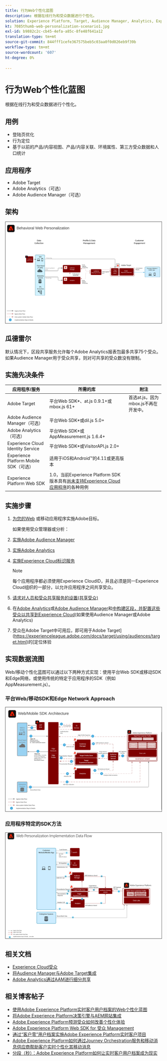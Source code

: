 ```yaml
---
title: 行为Web个性化蓝图
description: 根据在线行为和受众数据进行个性化。
solution: Experience Platform, Target, Audience Manager, Analytics, Experience Cloud Services, Data Collection
kt: 7085thumb-web-personalization-scenario1.jpg
exl-id: b9882c2c-cb45-4efa-a85c-8fe48f641a12
translation-type: tm+mt
source-git-commit: 844fff1cefe367575beb5c03aa0f0d026eb9f39b
workflow-type: tm+mt
source-wordcount: '607'
ht-degree: 0%

---
```


# 行为Web个性化蓝图

根据在线行为和受众数据进行个性化。

## 用例

* 登陆页优化
* 行为定位
* 基于以前的产品/内容视图、产品/内容关联、环境属性、第三方受众数据和人口统计

## 应用程序

* Adobe Target
* Adobe Analytics（可选）
* Adobe Audience Manager（可选）

## 架构

<img src="assets/personalization.svg" alt="行为Web个性化方案的参考架构" style="border:1px solid #4a4a4a" />


## 瓜德雷尔

默认情况下，区段共享服务允许每个Adobe Analytics报表包最多共享75个受众。 如果Audience Manager用于受众共享，则对可共享的受众数没有限制。 

## 实施先决条件

| 应用程序/服务 | 所需的库 | 附注 |
|---|---|---|
| Adobe Target | 平台Web SDK*、at.js 0.9.1+或mbox.js 61+ | 首选at.js，因为mbox.js不再在开发中。 |
| Adobe Audience Manager（可选） | 平台Web SDK*或dil.js 5.0+ |  |
| Adobe Analytics（可选） | 平台Web SDK*或AppMeasurement.js 1.6.4+ |  |
| Experience Cloud Identity Service | 平台Web SDK*或VisitorAPI.js 2.0+ |  |
| Experience Platform Mobile SDK（可选） | 适用于iOS和Android™的4.11或更高版本 |  |
| Experience Platform Web SDK | 1.0，当前Experience Platform SDK版本具有[尚未支持Experience Cloud应用程序](https://github.com/adobe/alloy/projects/5)的各种用例 |  |

## 实施步骤

1. [为您的Web](https://experienceleague.adobe.com/docs/target/using/implement-target/implementing-target.html) 或移动应用程序实施Adobe目标。

   如果使用受众管理器或分析：

1. [实施Adobe Audience Manager](https://experienceleague.adobe.com/docs/audience-manager/user-guide/implementation-integration-guides/implement-audience-manager.html)
1. [实施Adobe Analytics](https://experienceleague.adobe.com/docs/analytics/implementation/home.html)
1. [实施Experience Cloud标识服务](https://experienceleague.adobe.com/docs/id-service/using/implementation/implementation-guides.html)

   >[!NOTE]
   >
   >每个应用程序都必须使用Experience CloudID，并且必须是同一Experience Cloud组织的一部分，以允许应用程序之间共享受众。

1. [请求对人员和受众共享服务的设置(共享受众)](https://www.adobe.com/go/audiences)
1. 在[Adobe Analytics](https://experienceleague.adobe.com/docs/analytics/components/segmentation/segmentation-workflow/seg-build.html)或[Adobe Audience Manager](https://experienceleague.adobe.com/docs/audience-manager/user-guide/features/segments/segment-builder.html)和[中构建区段，并配置这些受众以共享到Experience Cloud](https://experienceleague.adobe.com/docs/analytics/components/segmentation/segmentation-workflow/seg-publish.html)(如果使用Audience Manager或Adobe Analytics)
1. 受众在Adobe Target中可用后，即可用于Adobe Target](https://experienceleague.adobe.com/docs/target/using/audiences/target.html)的[定位体验


## 实现数据流图

Web/移动个性化蓝图可以通过以下两种方式实现：使用平台Web SDK或移动SDK和Edge网络，或使用传统的特定于应用程序的SDK（例如AppMeasurement.js）。

### 平台Web/移动SDK和Edge Network Approach

<img src="assets/websdkflow.svg" alt="平台Web SDK/Mobile SDK和Edge Network Approach的参考架构" style="border:1px solid #4a4a4a" />


### 应用程序特定的SDK方法

<img src="assets/appsdkflow.png" alt="特定于应用程序的SDK方法的参考架构" style="border:1px solid #4a4a4a" />


## 相关文档

* [Experience Cloud受众](https://experienceleague.adobe.com/docs/core-services/interface/audiences/audience-library.html)
* [将Audience Manager与Adobe Target集成](https://experienceleague.adobe.com/docs/audience-manager/user-guide/implementation-integration-guides/integration-other-solutions/aam-target-integration.html)
* [Adobe Analytics通过AAM进行细分共享](https://experienceleague.adobe.com/docs/analytics/components/segmentation/segmentation-workflow/seg-publish.html)


## 相关博客帖子

* [使用Adobe Experience Platform实时客户用户档案的Web个性化蓝图](https://medium.com/adobetech/blueprint-for-web-personalization-using-adobe-experience-platform-real-time-customer-profile-fef2ce7a4b2f)
* [将Adobe Experience Platform决策引擎与AEM网站集成](https://jaeness.medium.com/integrating-adobe-experience-platform-decisioning-engine-with-aem-websites-9c222acd12e2)
* [Adobe Experience Platform预测受众如何改善个性化体验](https://medium.com/adobetech/how-adobe-experience-platform-predictive-audiences-improves-personalized-experiences-1f75a60cb7a3)
* [Adobe Experience Platform Web SDK for 受众 Management](https://medium.com/adobetech/adobe-experience-platform-web-sdk-for-audience-management-751fa6d063bc)
* [通过“客户零”用户档案实施Adobe Experience Platform实时客户项目](https://medium.com/adobetech/implementing-adobe-experience-platform-real-time-customer-profile-through-our-customer-zero-32e7cd952896)
* [Adobe Experience Platform如何通过Journey Orchestration服务和移动消息供应商帮助客户实时个性化其移动消息](https://medium.com/adobetech/how-adobe-experience-platform-helped-a-client-personalize-their-mobile-messaging-in-real-time-with-7d634aefa098)
* [分段（秒）：Adobe Experience Platform如何让实时客户用户档案成为现实](https://medium.com/adobetech/segmentation-in-seconds-how-adobe-experience-platform-made-real-time-customer-profiles-a-reality-a7a8552b0847)
